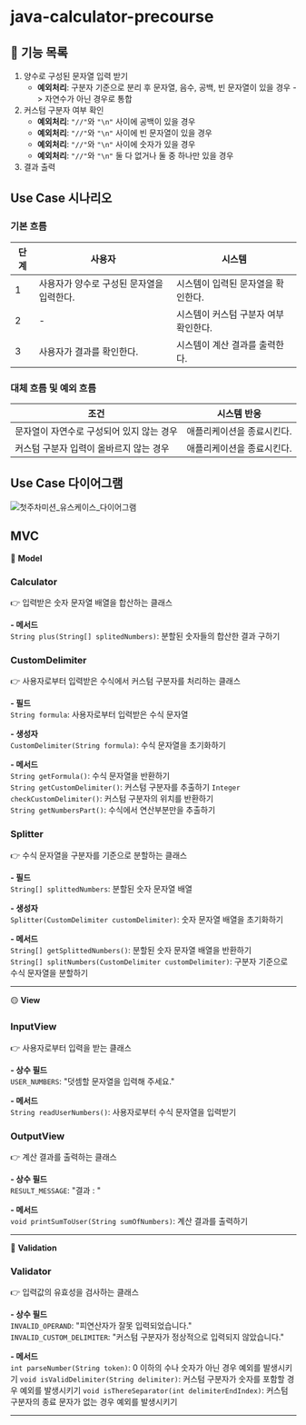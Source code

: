 # java-calculator-precourse

## 📝 기능 목록
1. 양수로 구성된 문자열 입력 받기
    - **예외처리**: 구분자 기준으로 분리 후 문자열, 음수, 공백, 빈 문자열이 있을 경우 -> 자연수가 아닌 경우로 통합
2. 커스텀 구분자 여부 확인
    - **예외처리**: `"//"`와 `"\n"` 사이에 공백이 있을 경우
    - **예외처리**: `"//"`와 `"\n"` 사이에 빈 문자열이 있을 경우
    - **예외처리**: `"//"`와 `"\n"` 사이에 숫자가 있을 경우
    - **예외처리**: `"//"`와 `"\n"` 둘 다 없거나 둘 중 하나만 있을 경우
3. 결과 출력

## Use Case 시나리오
### 기본 흐름

| **단계** | **사용자**                            | **시스템**                                    |
|---------|------------------------------------|--------------------------------------------------|
| 1       | 사용자가 양수로 구성된 문자열을 입력한다.     | 시스템이 입력된 문자열을 확인한다.                                             |
| 2       | -                                 | 시스템이 커스텀 구분자 여부 확인한다.                                               |
| 3       | 사용자가 결과를 확인한다.   | 시스템이 계산 결과를 출력한다.        |

### 대체 흐름 및 예외 흐름

| **조건**                   | **시스템 반응**                                       |
|--------------------------|-----------------------------------------------------|
| 문자열이 자연수로 구성되어 있지 않는 경우   | 애플리케이션을 종료시킨다.   |
| 커스텀 구분자 입력이 올바르지 않는 경우     | 애플리케이션을 종료시킨다.    |


## Use Case  다이어그램
![첫주차미션_유스케이스_다이어그램](https://github.com/user-attachments/assets/f0f818d0-6ee7-40fc-bb6d-8f81956f2dec)

## MVC
🔵 **Model**

### Calculator
👉 입력받은 숫자 문자열 배열을 합산하는 클래스

**- 메서드**  
`String plus(String[] splitedNumbers)`: 분할된 숫자들의 합산한 결과 구하기

### CustomDelimiter
👉 사용자로부터 입력받은 수식에서 커스텀 구분자를 처리하는 클래스

**- 필드**  
`String formula`: 사용자로부터 입력받은 수식 문자열

**- 생성자**  
`CustomDelimiter(String formula)`: 수식 문자열을 초기화하기

**- 메서드**  
`String getFormula()`: 수식 문자열을 반환하기  
`String getCustomDelimiter()`: 커스텀 구분자를 추출하기
`Integer checkCustomDelimiter()`: 커스텀 구분자의 위치를 반환하기  
`String getNumbersPart()`: 수식에서 연산부분만을 추출하기

### Splitter
👉 수식 문자열을 구분자를 기준으로 분할하는 클래스

**- 필드**  
`String[] splittedNumbers`: 분할된 숫자 문자열 배열

**- 생성자**  
`Splitter(CustomDelimiter customDelimiter)`: 숫자 문자열 배열을 초기화하기

**- 메서드**  
`String[] getSplittedNumbers()`: 분할된 숫자 문자열 배열을 반환하기  
`String[] splitNumbers(CustomDelimiter customDelimiter)`: 구분자 기준으로 수식 문자열을 분할하기

---

🟡 **View**

### InputView
👉 사용자로부터 입력을 받는 클래스

**- 상수 필드**  
`USER_NUMBERS`: "덧셈할 문자열을 입력해 주세요."

**- 메서드**  
`String readUserNumbers()`: 사용자로부터 수식 문자열을 입력받기

### OutputView
👉 계산 결과를 출력하는 클래스

**- 상수 필드**  
`RESULT_MESSAGE`: "결과 : "

**- 메서드**  
`void printSumToUser(String sumOfNumbers)`: 계산 결과를 출력하기

---

🔴 **Validation**

### Validator
👉 입력값의 유효성을 검사하는 클래스

**- 상수 필드**  
`INVALID_OPERAND`: "피연산자가 잘못 입력되었습니다."  
`INVALID_CUSTOM_DELIMITER`: "커스텀 구분자가 정상적으로 입력되지 않았습니다."

**- 메서드**  
`int parseNumber(String token)`: 0 이하의 수나 숫자가 아닌 경우 예외를 발생시키기
`void isValidDelimiter(String delimiter)`: 커스텀 구분자가 숫자를 포함할 경우 예외를 발생시키기
`void isThereSeparator(int delimiterEndIndex)`: 커스텀 구분자의 종료 문자가 없는 경우 예외를 발생시키기

---